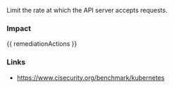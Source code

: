 
Limit the rate at which the API server accepts requests.

### Impact
<!-- Add Impact here -->

<!-- DO NOT CHANGE -->
{{ remediationActions }}

### Links
- https://www.cisecurity.org/benchmark/kubernetes


